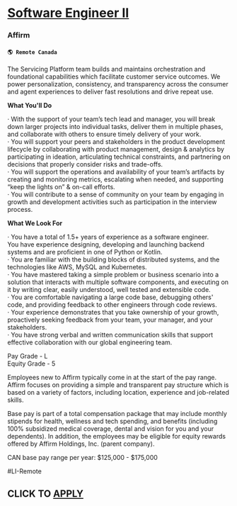 # [Software Engineer II](https://www.remotewlb.com/apply/software-engineer-ii-130400)  
### Affirm  
#### `🌎 Remote Canada`  

The Servicing Platform team builds and maintains orchestration and foundational capabilities which facilitate customer service outcomes. We power personalization, consistency, and transparency across the consumer and agent experiences to deliver fast resolutions and drive repeat use.  
  
 **What You'll Do**  
  
· With the support of your team’s tech lead and manager, you will break down larger projects into individual tasks, deliver them in multiple phases, and collaborate with others to ensure timely delivery of your work.  
· You will support your peers and stakeholders in the product development lifecycle by collaborating with product management, design & analytics by participating in ideation, articulating technical constraints, and partnering on decisions that properly consider risks and trade-offs.  
· You will support the operations and availability of your team’s artifacts by creating and monitoring metrics, escalating when needed, and supporting “keep the lights on” & on-call efforts.  
· You will contribute to a sense of community on your team by engaging in growth and development activities such as participation in the interview process.  
  
  
 **What We Look For**  
  
· You have a total of 1.5+ years of experience as a software engineer.  
You have experience designing, developing and launching backend systems and are proficient in one of Python or Kotlin.  
· You are familiar with the building blocks of distributed systems, and the technologies like AWS, MySQL and Kubernetes.  
· You have mastered taking a simple problem or business scenario into a solution that interacts with multiple software components, and executing on it by writing clear, easily understood, well tested and extensible code.  
· You are comfortable navigating a large code base, debugging others' code, and providing feedback to other engineers through code reviews.  
· Your experience demonstrates that you take ownership of your growth, proactively seeking feedback from your team, your manager, and your stakeholders.  
· You have strong verbal and written communication skills that support effective collaboration with our global engineering team.  
  
  
Pay Grade - L  
Equity Grade - 5  
  
Employees new to Affirm typically come in at the start of the pay range. Affirm focuses on providing a simple and transparent pay structure which is based on a variety of factors, including location, experience and job-related skills.  
  
Base pay is part of a total compensation package that may include monthly stipends for health, wellness and tech spending, and benefits (including 100% subsidized medical coverage, dental and vision for you and your dependents). In addition, the employees may be eligible for equity rewards offered by Affirm Holdings, Inc. (parent company).  
  
CAN base pay range per year: $125,000 - $175,000  
  
#LI-Remote

  
## CLICK TO [APPLY](https://www.remotewlb.com/apply/software-engineer-ii-130400)

